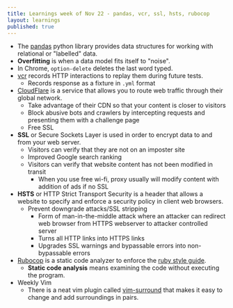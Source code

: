 ```yaml
---
title: Learnings week of Nov 22 - pandas, vcr, ssl, hsts, rubocop
layout: learnings
published: true
---
```

* The [pandas](http://pandas.pydata.org/) python library provides data structures for working with relational or "labelled" data.
* **Overfitting** is when a data model fits itself to "noise".
* In Chrome, `option-delete` deletes the last word typed.
* [vcr](https://github.com/vcr/vcr) records HTTP interactions to replay them during future tests.
  * Records response as a fixture in `.yml` format
* [CloudFlare](https://www.cloudflare.com/) is a service that allows you to route web traffic through their global network.
  * Take advantage of their CDN so that your content is closer to visitors
  * Block abusive bots and crawlers by intercepting requests and presenting them with a challenge page
  * Free SSL
* **SSL** or Secure Sockets Layer is used in order to encrypt data to and from your web server.
  * Visitors can verify that they are not on an imposter site
  * Improved Google search ranking
  * Visitors can verify that website content has not been modified in transit
    * When you use free wi-fi, proxy usually will modify content with addition of ads if no SSL
* **HSTS** or HTTP Strict Transport Security is a header that allows a website to specify and enforce a security policy in client web browsers.
  * Prevent downgrade attacks/SSL stripping
    * Form of man-in-the-middle attack where an attacker can redirect web browser from HTTPS webserver to attacker controlled server
    * Turns all HTTP links into HTTPS links
    * Upgrades SSL warnings and bypassable errors into non-bypassable errors
* [Rubocop](https://github.com/bbatsov/rubocop) is a static code analyzer to enforce the [ruby style guide](https://github.com/bbatsov/ruby-style-guide).
  * **Static code analysis** means examining the code without executing the program.
* Weekly Vim
  * There is a neat vim plugin called [vim-surround](https://github.com/tpope/vim-surround) that makes it easy to change and add surroundings in pairs.
